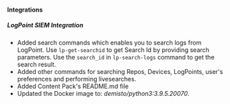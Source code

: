 
#### Integrations
##### LogPoint SIEM Integration
- Added search commands which enables you to search logs from LogPoint. Use `lp-get-searchid` to get Search Id by providing search parameters. Use the `search_id` in `lp-search-logs` command to get the search result. 
- Added other commands for searching Repos, Devices, LogPoints, user's preferences and performing livesearches.
- Added Content Pack's README.md file
- Updated the Docker image to: *demisto/python3:3.9.5.20070*.
